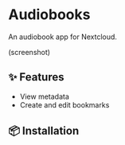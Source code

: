 # Audiobooks
An audiobook app for Nextcloud.

(screenshot)

## ✨ Features
- View metadata
- Create and edit bookmarks

## 📦 Installation